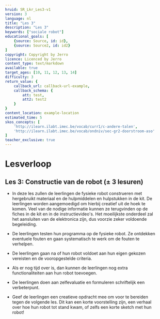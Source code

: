 ```yaml
---
hruid: SR_Lkr_Les3-v1
version: 3
language: nl
title: "Les 3"
description: "Les 3"
keywords: ["sociale robot"]
educational_goals: [
    {source: Source, id: id}, 
    {source: Source2, id: id2}
]
copyright: Copyright by Jerro
licence: Licenced by Jerro
content_type: text/markdown
available: true
target_ages: [10, 11, 12, 13, 14]
difficulty: 3
return_value: {
    callback_url: callback-url-example,
    callback_schema: {
        att: test,
        att2: test2
    }
}
content_location: example-location
estimated_time: 5
skos_concepts: [
    'http://ilearn.ilabt.imec.be/vocab/curr1/c-andere-talen', 
    'http://ilearn.ilabt.imec.be/vocab/ondniv/sec-gr2-doorstroom-aso'
]
teacher_exclusive: true
---
```


# Lesverloop
## Les 3: Constructie van de robot (± 3 lesuren)
* In deze les zullen de leerlingen de fysieke robot construeren met hergebruikt materiaal en de hulpmiddelen en hulpstukken in de kit. De leerlingen worden aangemoedigd om hierbij creatief uit de hoek te komen. Veel van de nodige informatie kunnen ze terugvinden op de fiches in de kit en in de instructievideo's. Het moeilijkste onderdeel zal het aansluiten van de elektronica zijn, dus voorzie zeker voldoende begeleiding.

* De leerlingen testen hun programma op de fysieke robot. Ze ontdekken eventuele fouten en gaan systematisch te werk om de fouten te verhelpen.

* De leerlingen gaan na of hun robot voldoet aan hun eigen gekozen vereisten en de vooropgestelde criteria.

* Als er nog tijd over is, dan kunnen de leerlingen nog extra functionaliteiten aan hun robot toevoegen.

* De leerlingen doen aan zelfevaluatie en formuleren schriftelijk een verbeterpunt.

* Geef de leerlingen een creatieve opdracht mee om voor te bereiden tegen de volgende les. Dit kan een korte voorstelling zijn, een verhaal over hoe hun robot tot stand kwam, of zelfs een korte sketch met hun robot!